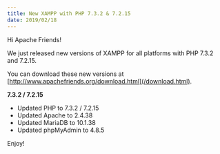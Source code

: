```yaml
---
title: New XAMPP with PHP 7.3.2 & 7.2.15
date: 2019/02/18
---
```


Hi Apache Friends!

We just released new versions of XAMPP for all platforms with PHP 7.3.2 and 7.2.15.

You can download these new versions at [http://www.apachefriends.org/download.html](/download.html).

**7.3.2 / 7.2.15**

- Updated PHP to 7.3.2 / 7.2.15
- Updated Apache to 2.4.38
- Updated MariaDB to 10.1.38
- Updated phpMyAdmin to 4.8.5


Enjoy!
